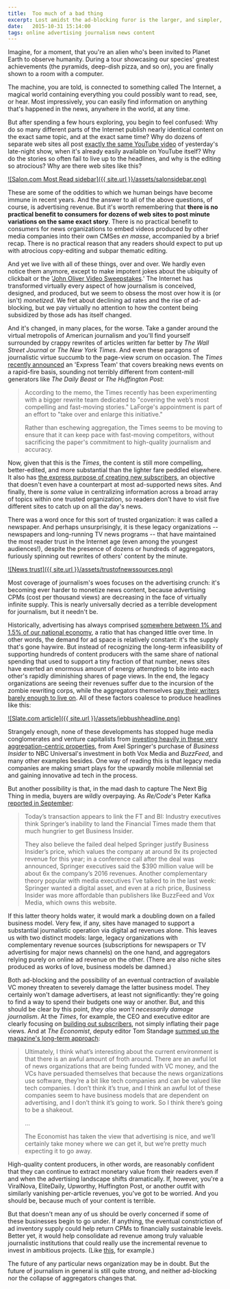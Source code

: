 ```yaml
---
title:  Too much of a bad thing
excerpt: Lost amidst the ad-blocking furor is the larger, and simpler, problem.
date:   2015-10-31 15:14:00
tags: online advertising journalism news content
---
```

Imagine, for a moment, that you're an alien who's been invited to Planet Earth to observe humanity. During a tour showcasing our species' greatest achievements (the pyramids, deep-dish pizza, and so on), you are finally shown to a room with a computer.

The machine, you are told, is connected to something called The Internet, a magical world containing everything you could possibly want to read, see, or hear. Most impressively, you can easily find information on anything that's happened in the news, anywhere in the world, at any time.

But after spending a few hours exploring, you begin to feel confused: Why do so many different parts of the Internet publish nearly identical content on the exact same topic, and at the exact same time? Why do dozens of separate web sites all post [exactly the same YouTube video](http://www.motherjones.com/mixed-media/2015/10/stephen-colbert-donald-trump-million-dollar-loan) of yesterday's late-night show, when it's already easily available on YouTube itself? Why do the stories so often fail to live up to the headlines, and why is the editing so atrocious? Why are there web sites like this?

[![Salon.com Most Read sidebar]({{ site.url }}/assets/salonsidebar.png)](http://www.salon.com/)

These are some of the oddities to which we human beings have become immune in recent years. And the answer to all of the above questions, of course, is advertising revenue. But it's worth remembering that **there is no practical benefit to consumers for dozens of web sites to post minute variations on the same exact story**. There is no practical benefit to consumers for news organizations to embed videos produced by other media companies into their own CMSes *en masse*, accompanied by a brief recap. There is no practical reason that any readers should expect to put up with atrocious copy-editing and subpar thematic editing.

And yet we live with all of these things, over and over. We hardly even notice them anymore, except to make impotent jokes about the ubiquity of clickbait or the '[John Oliver Video Sweepstakes](http://www.theawl.com/2014/11/the-john-oliver-video-sweepstakes-week-2).' The Internet has transformed virtually every aspect of how journalism is conceived, designed, and produced, but we seem to obsess the most over how it is (or isn't) *monetized*. We fret about declining ad rates and the rise of ad-blocking, but we pay virtually no attention to how the content being subsidized by those ads has itself changed.

And it's changed, in many places, for the worse. Take a gander around the virtual metropolis of American journalism and you'll find yourself surrounded by crappy rewrites of articles written far better by *The Wall Street Journal* or *The New York Times*. And even these paragons of journalistic virtue succumb to the page-view scrum on occasion. The *Times* [recently announced](http://www.capitalnewyork.com/article/media/2015/10/8579538/new-york-times-builds-out-digital-rewrite-team) an 'Express Team' that covers breaking news events on a rapid-fire basis, sounding not terribly different from content-mill generators like *The Daily Beast* or *The Huffington Post*:

> According to the memo, the Times recently has been experimenting with a bigger rewrite team dedicated to "covering the web’s most compelling and fast-moving stories." LaForge's appointment is part of an effort to "take over and enlarge this initiative."
>
> Rather than eschewing aggregation, the Times seems to be moving to ensure that it can keep pace with fast-moving competitors, without sacrificing the paper's commitment to high-quality journalism and accuracy.

Now, given that this is the *Times*, the content is still more compelling, better-edited, and more substantial than the lighter fare peddled elsewhere. It also has [the express purpose of creating new subscribers](http://www.niemanlab.org/2015/10/get-me-rewrite-how-the-new-york-times-is-building-out-the-express-team-its-new-breaking-news-desk/), an objective that doesn't even have a counterpart at most ad-supported news sites. And finally, there is *some* value in centralizing information across a broad array of topics within one trusted organization, so readers don't have to visit five different sites to catch up on all the day's news.

There was a word once for this sort of trusted organization: it was called a newspaper. And perhaps unsurprisingly, it is these legacy organizations -- newspapers and long-running TV news programs -- that have maintained the most reader trust in the Internet age (even among the youngest audiences!), despite the presence of dozens or hundreds of aggregators, furiously spinning out rewrites of others' content by the minute.

[![News trust]({{ site.url }}/assets/trustofnewssources.png)](http://www.journalism.org/interactives/generational-media-habits/table/trust/)

Most coverage of journalism's woes focuses on the advertising crunch: it's becoming ever harder to monetize news content, because advertising CPMs (cost per thousand views) are decreasing in the face of virtually infinite supply. This is nearly universally decried as a terrible development for journalism, but it needn't be.

Historically, advertising has always comprised [somewhere between 1% and 1.5% of our national economy](http://www.bloomberg.com/bw/articles/2014-03-03/advertisings-century-of-flat-line-growth), a ratio that has changed little over time. In other words, the demand for ad space is relatively constant: it's the supply that's gone haywire. But instead of recognizing the long-term infeasibility of supporting hundreds of content producers with the same share of national spending that used to support a tiny fraction of that number, news sites have exerted an enormous amount of energy attempting to bite into each other's rapidly diminishing shares of page views. In the end, the legacy organizations are seeing their revenues suffer due to the incursion of the zombie rewriting corps, while the aggregators themselves [pay their writers barely enough to live on](http://fivethirtyeight.blogs.nytimes.com/2011/02/12/the-economics-of-blogging-and-the-huffington-post/). All of these factors coalesce to produce headlines like this:

[![Slate.com article]({{ site.url }}/assets/jebbushheadline.png)](http://www.slate.com/articles/double_x/doublex/2015/10/jeb_bush_says_psych_majors_end_up_working_at_chick_fil_a.html)

Strangely enough, none of these developments has stopped huge media conglomerates and venture capitalists from [investing heavily in these very aggregation-centric properties](http://www.thewrap.com/business-insider-vox-buzzfeed-medium-whats-driving-digital-medias-new-investment-craze/), from Axel Springer's purchase of *Business Insider* to NBC Universal's investment in both Vox Media and *BuzzFeed*, and many other examples besides. One way of reading this is that legacy media companies are making smart plays for the upwardly mobile millennial set and gaining innovative ad tech in the process.

But another possibility is that, in the mad dash to capture The Next Big Thing in media, buyers are wildly overpaying. As *Re/Code*'s Peter Kafka [reported in September](http://recode.net/2015/09/29/sold-axel-springer-bets-big-on-digital-buys-business-insider/):

> Today’s transaction appears to link the FT and BI: Industry executives think Springer’s inability to land the Financial Times made them that much hungrier to get Business Insider.
>
> They also believe the failed deal helped Springer justify Business Insider’s price, which values the company at around 9x its projected revenue for this year; in a conference call after the deal was announced, Springer executives said the $390 million value will be about 6x the company’s 2016 revenues. Another complementary theory popular with media executives I’ve talked to in the last week: Springer wanted a digital asset, and even at a rich price, Business Insider was more affordable than publishers like BuzzFeed and Vox Media, which owns this website.

If this latter theory holds water, it would mark a doubling down on a failed business model. Very few, if any, sites have managed to support a substantial journalistic operation via digital ad revenues alone. This leaves us with two distinct models: large, legacy organizations with complementary revenue sources (subscriptions for newspapers or TV advertising for major news channels) on the one hand, and aggregators relying purely on online ad revenue on the other. (There are also niche sites produced as works of love, business models be damned.)

Both ad-blocking and the possibility of an eventual contraction of available VC money threaten to severely damage the latter business model. They certainly won't damage advertisers, at least not significantly: they're going to find a way to spend their budgets one way or another. But, and this should be clear by this point, *they also won't necessarily damage journalism*. At the *Times*, for example, the CEO and executive editor are clearly focusing on [building out subscribers](http://www.nytimes.com/2015/10/08/business/media/times-co-outlines-strategy-to-double-digital-revenue.html), not simply inflating their page views. And at *The Economist*, deputy editor Tom Standage [summed up the magazine's long-term approach](http://www.niemanlab.org/2015/04/the-economists-tom-standage-on-digital-strategy-and-the-limits-of-a-model-based-on-advertising/):

> Ultimately, I think what’s interesting about the current environment is that there is an awful amount of froth around. There are an awful lot of news organizations that are being funded with VC money, and the VCs have persuaded themselves that because the news organizations use software, they’re a bit like tech companies and can be valued like tech companies. I don’t think it’s true, and I think an awful lot of these companies seem to have business models that are dependent on advertising, and I don’t think it’s going to work. So I think there’s going to be a shakeout.
>
> ...
>
> The Economist has taken the view that advertising is nice, and we’ll certainly take money where we can get it, but we’re pretty much expecting it to go away.

High-quality content producers, in other words, are reasonably confident that they can continue to extract monetary value from their readers even if and when the advertising landscape shifts dramatically. If, however, you're a ViralNova, EliteDaily, Upworthy, Huffington Post, or another outfit with similarly vanishing per-article revenues, you've got to be worried. And you should be, because much of your content is terrible.

But that doesn't mean any of us should be overly concerned if some of these businesses begin to go under. If anything, the eventual constriction of ad inventory supply could help return CPMs to financially sustainable levels. Better yet, it would help consolidate ad revenue among truly valuable journalistic institutions that could really use the incremental revenue to invest in ambitious projects. (Like [this](http://nytlabs.com/blog/2015/10/20/particles/), for example.)

The future of any particular news organization may be in doubt. But the future of journalism in general is still quite strong, and neither ad-blocking nor the collapse of aggregators changes that.
